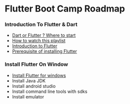 # Flutter Boot Camp Roadmap

### Introduction To Flutter & Dart 
- [Dart or Flutter ? Where to start ](https://docs.flutter.dev/get-started/codelab)
- [How to watch this playlist](https://docs.flutter.dev/get-started/codelab)
- [Introduction to Flutter](https://docs.flutter.dev/get-started/codelab)
- [Prerequisite of installing Flutter](https://docs.flutter.dev/get-started/codelab)

### Install Flutter On Window 
- [Install Flutter for windows](https://youtu.be/hNTvw4H5sls)
- Install Java JDK
- Install android studio 
- Install command line tools with sdks
- Install emulator

